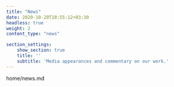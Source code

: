 ```yaml
---
title: "News"
date: 2020-10-20T18:55:12+03:30
headless: true
weight: 2
content_type: "news"

section_settings:
    show_section: true
    title: ''
    subtitle: 'Media appearances and commentary on our work.'
---
```


home/news.md